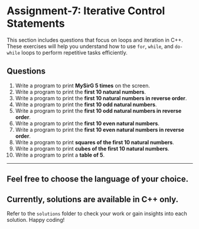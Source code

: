 # Assignment-7: Iterative Control Statements

This section includes questions that focus on loops and iteration in C++. These exercises will help you understand how to use `for`, `while`, and `do-while` loops to perform repetitive tasks efficiently.

## Questions

1. Write a program to print **MySirG 5 times** on the screen.
2. Write a program to print the **first 10 natural numbers**.
3. Write a program to print the **first 10 natural numbers in reverse order**.
4. Write a program to print the **first 10 odd natural numbers**.
5. Write a program to print the **first 10 odd natural numbers in reverse order**.
6. Write a program to print the **first 10 even natural numbers**.
7. Write a program to print the **first 10 even natural numbers in reverse order**.
8. Write a program to print **squares of the first 10 natural numbers**.
9. Write a program to print **cubes of the first 10 natural numbers**.
10. Write a program to print a **table of 5**.

---

## Feel free to choose the language of your choice.

## Currently, solutions are available in C++ only.

Refer to the `solutions` folder to check your work or gain insights into each solution. Happy coding!
